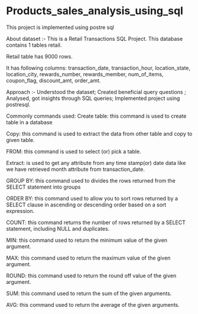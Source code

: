 # Products_sales_analysis_using_sql
This project is implemented using postre sql

About dataset :- 
This is a Retail Transactions SQL Project. This database contains 1 tables retail.


Retail table has 9000 rows.




It has following columns:
transaction_date, transaction_hour, location_state, location_city, rewards_number, rewards_member, num_of_items, coupon_flag, discount_amt, order_amt.	


Approach :- 
Understood the dataset; 
Created beneficial query questions ; 
Analysed, got insights through SQL queries; 
Implemented project using postresql. 

Commonly commands used:
Create table: this command is used to create table in a database 


Copy: this command is used to extract the data from other table and copy to given table.


FROM: this command is used to select (or) pick a table.


Extract: is used to get any attribute from any time stamp(or) date data like we have retrieved month attribute from transaction_date.


GROUP BY: this command used to divides the rows returned from the SELECT statement into groups


ORDER BY: this command used to allow you to sort rows returned by a SELECT clause in ascending or descending order based on a sort expression.


COUNT: this command returns the number of rows returned by a  SELECT statement, including NULL and duplicates.


MIN: this command used to return the minimum value of the given argument.


MAX: this command used to return the maximum value of the given argument.


ROUND: this command used to return the round off value of the given argument.


SUM: this command used to return the sum of the given arguments.


AVG: this command used to return the average of the given arguments.

